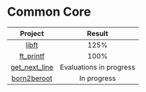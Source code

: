 # Common Core

|Project|Result|
|:-----:|:-----:|
|[libft](https://github.com/cseriildi/42Vienna/tree/main/common_core/libft)|125%|
|[ft_printf](https://github.com/cseriildi/42Vienna/tree/main/common_core/ft_printf)|100%|
|[get_next_line](https://github.com/cseriildi/42Vienna/tree/main/common_core/get_next_line)|Evaluations in progress|
|[born2beroot](https://github.com/cseriildi/42Vienna/tree/main/common_core/get_next_line)|In progress|
